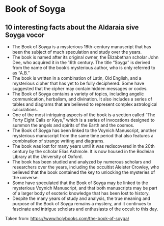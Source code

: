 # Book of Soyga

## 10 interesting facts about the Aldaraia sive Soyga vocor

- The Book of Soyga is a mysterious 16th-century manuscript that has been the subject of much speculation and study over the years.
- The book is named after its original owner, the Elizabethan scholar John Dee, who acquired it in the 16th century. The title “Soyga” is derived from the name of the book’s mysterious author, who is only referred to as “A.B.”
- The book is written in a combination of Latin, Old English, and a mysterious cipher that has yet to be fully deciphered. Some have suggested that the cipher may contain hidden messages or codes.
- The Book of Soyga contains a variety of topics, including angelic communication, herbalism, and divination. It also includes a series of tables and diagrams that are believed to represent complex astrological calculations.
- One of the most intriguing aspects of the book is a section called “The Forty Eight Calls or Keys,” which is a series of invocations designed to summon the angels and spirits of the Earth and the cosmos.
- The Book of Soyga has been linked to the Voynich Manuscript, another mysterious manuscript from the same time period that also features a combination of strange writing and diagrams.
- The book was lost for many years until it was rediscovered in the 20th century by the scholar Elias Ashmole. It is now housed in the Bodleian Library at the University of Oxford.
- The book has been studied and analyzed by numerous scholars and researchers over the years, including the occultist Aleister Crowley, who believed that the book contained the key to unlocking the mysteries of the universe.
- Some have speculated that the Book of Soyga may be linked to the mysterious Voynich Manuscript, and that both manuscripts may be part of a larger body of esoteric knowledge that has been lost to history.
- Despite the many years of study and analysis, the true meaning and purpose of the Book of Soyga remains a mystery, and it continues to fascinate and intrigue scholars and enthusiasts of the occult to this day.

Taken from: https://www.holybooks.com/the-book-of-soyga/

    
